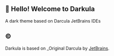 ## 👋 Hello! Welcome to Darkula

A dark theme based on Darcula JetBrains IDEs

## ©

Darkula is based on \_Original Darcula by [JetBrains](https://jetbrains.design/intellij/principles/platform_theme_colors/).
